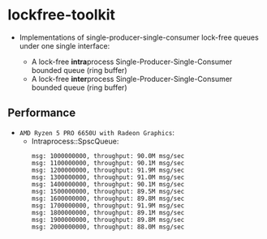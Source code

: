 # lockfree-toolkit

- Implementations of single-producer-single-consumer lock-free queues under one
  single interface:

    - A lock-free **intra**process Single-Producer-Single-Consumer bounded
      queue (ring buffer)
    - A lock-free **inter**process Single-Producer-Single-Consumer bounded
      queue (ring buffer)

## Performance

- `AMD Ryzen 5 PRO 6650U with Radeon Graphics`:
    - Intraprocess::SpscQueue:
      ```
      msg: 1000000000, throughput: 90.0M msg/sec
      msg: 1100000000, throughput: 90.1M msg/sec
      msg: 1200000000, throughput: 91.9M msg/sec
      msg: 1300000000, throughput: 91.0M msg/sec
      msg: 1400000000, throughput: 90.1M msg/sec
      msg: 1500000000, throughput: 89.5M msg/sec
      msg: 1600000000, throughput: 89.8M msg/sec
      msg: 1700000000, throughput: 91.9M msg/sec
      msg: 1800000000, throughput: 89.1M msg/sec
      msg: 1900000000, throughput: 89.8M msg/sec
      msg: 2000000000, throughput: 88.0M msg/sec
      ```